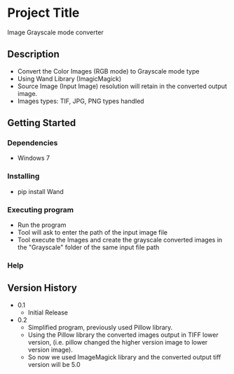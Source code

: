 # Project Title

Image Grayscale mode converter

## Description

* Convert the Color Images (RGB mode) to Grayscale mode type
* Using Wand Library (ImagicMagick)
* Source Image (Input Image) resolution will retain in the converted output image.
* Images types: TIF, JPG, PNG types handled

## Getting Started

### Dependencies

* Windows 7

### Installing

* pip install Wand


### Executing program

* Run the program
* Tool will ask to enter the path of the input image file
* Tool execute the Images and create the grayscale converted images in the "Grayscale" folder of the same input file  path

### Help


## Version History

* 0.1
    * Initial Release
* 0.2
    * Simplified program, previously used Pillow library.
    * Using the Pillow library the converted images output in TIFF lower version, (i.e. pillow changed the higher version image to lower version image).
    * So now we used ImageMagick library and the converted output tiff version will be 5.0  
